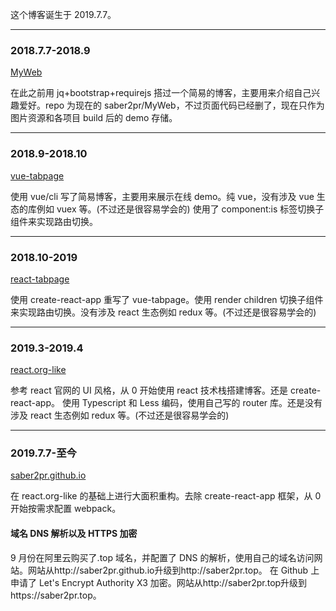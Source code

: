 这个博客诞生于 2019.7.7。

---

### 2018.7.7-2018.9

[MyWeb](https://github.com/Saber2pr/MyWeb)

在此之前用 jq+bootstrap+requirejs 搭过一个简易的博客，主要用来介绍自己兴趣爱好。repo 为现在的 saber2pr/MyWeb，不过页面代码已经删了，现在只作为图片资源和各项目 build 后的 demo 存储。

---

### 2018.9-2018.10

[vue-tabpage](https://saber2pr.top/vue-tabpage/dist/)

使用 vue/cli 写了简易博客，主要用来展示在线 demo。纯 vue，没有涉及 vue 生态的库例如 vuex 等。(不过还是很容易学会的)
使用了 component:is 标签切换子组件来实现路由切换。

---

### 2018.10-2019

[react-tabpage](https://saber2pr.top/react-tabpage/build/)

使用 create-react-app 重写了 vue-tabpage。使用 render children 切换子组件来实现路由切换。没有涉及 react 生态例如 redux 等。(不过还是很容易学会的)

---

### 2019.3-2019.4

[react.org-like](https://saber2pr.top/react.org-like/build/)

参考 react 官网的 UI 风格，从 0 开始使用 react 技术栈搭建博客。还是 create-react-app。
使用 Typescript 和 Less 编码，使用自己写的 router 库。还是没有涉及 react 生态例如 redux 等。(不过还是很容易学会的)

---

### 2019.7.7-至今

[saber2pr.github.io](https://saber2pr.top)

在 react.org-like 的基础上进行大面积重构。去除 create-react-app 框架，从 0 开始按需求配置 webpack。

#### 域名 DNS 解析以及 HTTPS 加密

9 月份在阿里云购买了.top 域名，并配置了 DNS 的解析，使用自己的域名访问网站。网站从http://saber2pr.github.io升级到http://saber2pr.top。
在 Github 上申请了 Let's Encrypt Authority X3 加密。网站从http://saber2pr.top升级到https://saber2pr.top。
